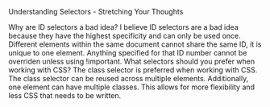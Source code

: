 Understanding Selectors - Stretching Your Thoughts

Why are ID selectors a bad idea?
    I believe ID selectors are a bad idea because they have the highest specificity and can only be used once. Different elements within the same document cannot share the same ID, it is unique to one element. Anything specified for that ID number cannot be overriden unless using !important.
What selectors should you prefer when working with CSS?
    The class selector is preferred when working with CSS. The class selector can be reused across multiple elements. Additionally, one element can have multiple classes. This allows for more flexibility and less CSS that needs to be written.